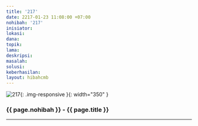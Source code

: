 ```yaml
---
title: '217'
date: 2217-01-23 11:08:00 +07:00
nohibah: '217'
inisiator:
lokasi:
dana:
topik:
lama:
deskripsi:
masalah:
solusi:
keberhasilan:
layout: hibahcmb
---
```


![217](/static/img/hibahcmb/217.png){: .img-responsive }{: width="350" }

### {{ page.nohibah }} - {{ page.title }}

---
